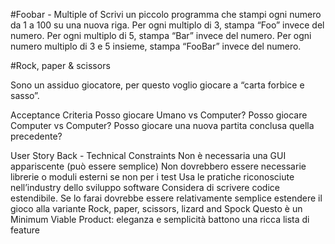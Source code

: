 #Foobar - Multiple of
Scrivi un piccolo programma che stampi ogni numero da 1 a 100 su una nuova riga.
Per ogni multiplo di 3, stampa “Foo” invece del numero. 
Per ogni multiplo di 5, stampa “Bar” invece del numero. 
Per ogni numero multiplo di 3 e 5 insieme, stampa “FooBar” invece del numero.

#Rock, paper & scissors

Sono un assiduo giocatore, per questo voglio giocare a “carta forbice e sasso”.
  
Acceptance Criteria
    Posso giocare Umano vs Computer?
    Posso giocare Computer vs Computer?
    Posso giocare una nuova partita conclusa quella precedente?

User Story Back - Technical Constraints
    Non è necessaria una GUI appariscente (può essere semplice)
    Non dovrebbero essere necessarie librerie o moduli esterni se non per i test
    Usa le pratiche riconosciute nell’industry dello sviluppo software
    Considera di scrivere codice estendibile. 
    Se lo farai dovrebbe essere relativamente semplice 
    estendere il gioco alla variante Rock, paper, scissors, lizard and Spock 
    Questo è un Minimum Viable Product: eleganza e semplicità battono una ricca lista di feature
